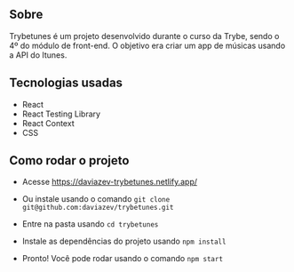 ## Sobre

Trybetunes é um projeto desenvolvido durante o curso da Trybe, sendo o 4º do módulo de front-end. O objetivo era criar um app de músicas usando a API do Itunes.

## Tecnologias usadas

- React
- React Testing Library
- React Context
- CSS


## Como rodar o projeto

- Acesse https://daviazev-trybetunes.netlify.app/

- Ou instale usando o comando `git clone git@github.com:daviazev/trybetunes.git`

- Entre na pasta usando `cd trybetunes`

- Instale as dependências do projeto usando `npm install`

- Pronto! Você pode rodar usando o comando `npm start`
